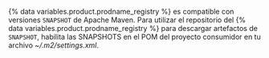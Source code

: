 {% data variables.product.prodname_registry %} es compatible con versiones `SNAPSHOT` de Apache Maven. Para utilizar el repositorio del {% data variables.product.prodname_registry %} para descargar artefactos de `SNAPSHOT`, habilita las SNAPSHOTS en el POM del proyecto consumidor en tu archivo *~/.m2/settings.xml*.
